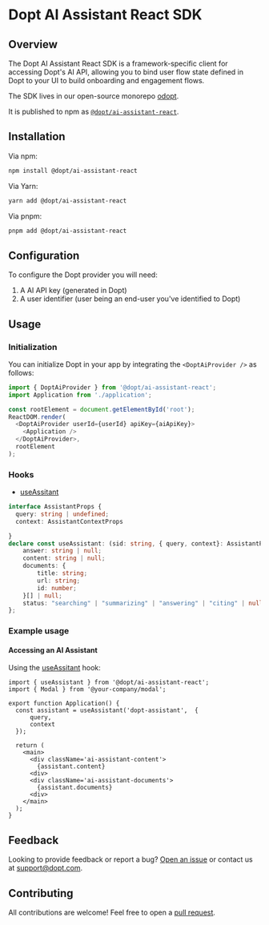 # Dopt AI Assistant React SDK

## Overview

The Dopt AI Assistant React SDK is a framework-specific client for accessing Dopt's AI API, allowing you to bind user flow state defined in Dopt to your UI to build onboarding and engagement flows.

The SDK lives in our open-source monorepo [odopt](https://github.com/dopt/odopt).

It is published to npm as [`@dopt/ai-assistant-react`](https://www.npmjs.com/package/@dopt/ai-assistant-react).

## Installation

Via npm:

```bash
npm install @dopt/ai-assistant-react
```

Via Yarn:

```bash
yarn add @dopt/ai-assistant-react
```

Via pnpm:

```bash
pnpm add @dopt/ai-assistant-react
```

## Configuration

To configure the Dopt provider you will need:

1. A AI API key (generated in Dopt)
1. A user identifier (user being an end-user you've identified to Dopt)

## Usage

### Initialization

You can initialize Dopt in your app by integrating the `<DoptAiProvider />` as follows:

```js
import { DoptAiProvider } from '@dopt/ai-assistant-react';
import Application from './application';

const rootElement = document.getElementById('root');
ReactDOM.render(
  <DoptAiProvider userId={userId} apiKey={aiApiKey}>
    <Application />
  </DoptAiProvider>,
  rootElement
);
```

### Hooks

- [useAssitant](./src/use-assistant.ts)

```ts
interface AssistantProps {
  query: string | undefined;
  context: AssistantContextProps

}
declare const useAssistant: (sid: string, { query, context}: AssistantProps): {
    answer: string | null;
    content: string | null;
    documents: {
        title: string;
        url: string;
        id: number;
    }[] | null;
    status: "searching" | "summarizing" | "answering" | "citing" | null;
};
```

### Example usage

#### Accessing an AI Assistant

Using the [useAssitant](./src/use-assistant.ts) hook:

```tsx
import { useAssistant } from '@dopt/ai-assistant-react';
import { Modal } from '@your-company/modal';

export function Application() {
  const assistant = useAssistant('dopt-assistant',  {
      query,
      context
  });

  return (
    <main>
      <div className='ai-assistant-content'>
        {assistant.content}
      <div>
      <div className='ai-assistant-documents'>
        {assistant.documents}
      <div>
    </main>
  );
}
```

## Feedback

Looking to provide feedback or report a bug? [Open an issue](https://github.com/dopt/odopt/issues/new?title=[@dopt/ai-assistant-react]%20) or contact us at [support@dopt.com](mailto:support@dopt.com).

## Contributing

All contributions are welcome! Feel free to open a [pull request](https://github.com/dopt/odopt/compare).
